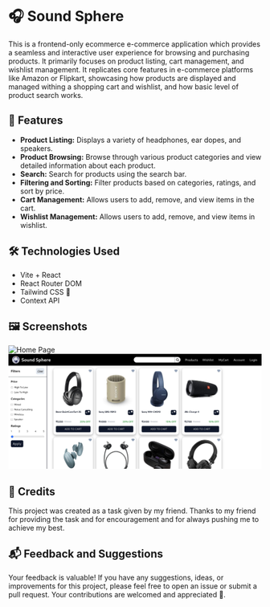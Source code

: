 # 🎧 Sound Sphere

This is a frontend-only ecommerce e-commerce application which provides a seamless and interactive user experience for browsing and purchasing products. It primarily focuses on product listing, cart management, and wishlist management. It replicates core features in e-commerce platforms like Amazon or Flipkart, showcasing how products are displayed and managed withing a shopping cart and wishlist, and how basic level of product search works.

## 🌟 Features

- **Product Listing:** Displays a variety of headphones, ear dopes, and speakers.
- **Product Browsing:** Browse through various product categories and view detailed information about each product.
- **Search:** Search for products using the search bar.
- **Filtering and Sorting:** Filter products based on categories, ratings, and sort by price.  
- **Cart Management:** Allows users to add, remove, and view items in the cart.
- **Wishlist Management:** Allows users to add, remove, and view items in wishlist.

## 🛠️ Technologies Used

- Vite + React
- React Router DOM
- Tailwind CSS 🌈
- Context API

## 🖼️ Screenshots

![Home Page](./src/images/s-1.png)
![Product Page](./src/images/s-2.jpg)

## 🎉 Credits

This project was created as a task given by my friend. Thanks to my friend for providing the task and for encouragement and for always pushing me to achieve my best.

## 📬 Feedback and Suggestions

Your feedback is valuable! If you have any suggestions, ideas, or improvements for this project, please feel free to open an issue or submit a pull request. Your contributions are welcomed and appreciated 🚀.